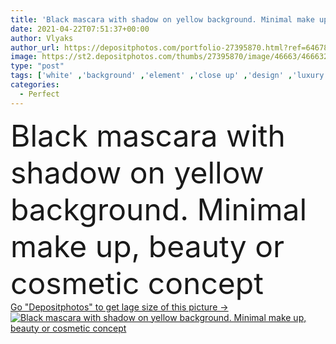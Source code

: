 ```yaml
---
title: 'Black mascara with shadow on yellow background. Minimal make up, beauty or cosmetic concept'
date: 2021-04-22T07:51:37+00:00
author: Vlyaks
author_url: https://depositphotos.com/portfolio-27395870.html?ref=64678756
image: https://st2.depositphotos.com/thumbs/27395870/image/46663/466632912/api_thumb_450.jpg?forcejpeg=true
type: "post"
tags: ['white' ,'background' ,'element' ,'close up' ,'design' ,'luxury' ,'beautiful' ,'decoration' ,'closeup' ,'art' ,'elegance' ,'female' ,'beauty' ,'nature' ,'abstract' ,'up' ,'health' ,'healthy' ,'natural' ,'container' ,'face' ,'care' ,'black' ,'extension' ,'style' ,'fashion' ,'accessory' ,'backdrop' ,'creative' ,'concept' ,'eye' ,'glamour' ,'woman' ,'brush' ,'cosmetic' ,'eyelash' ,'lash' ,'make' ,'makeup' ,'mascara' ,'cosmetics' ,'long' ,'perfect' ,'minimalism' ,'minimal' ,'Eyeliner' ,'applicator' ,'lashes' ,'make up' ,'flat lay' ]
categories: 
  - Perfect
---
```

<div aling="center">
            <font size="60"> Black mascara with shadow on yellow background. Minimal make up, beauty or cosmetic concept</font>   
</div>
<div>
    <a href='https://st2.depositphotos.com/thumbs/27395870/image/46663/466632912/api_thumb_450.jpg?forcejpeg=true?ref=64678756' target=_blank > Go "Depositphotos" to get lage size of this picture ->
        <img href='https://st2.depositphotos.com/thumbs/27395870/image/46663/466632912/api_thumb_450.jpg?forcejpeg=true?ref=64678756' src='https://st2.depositphotos.com/27395870/46663/i/950/depositphotos_466632912-stock-photo-black-mascara-shadow-yellow-background.jpg?forcejpeg=true' alt='Black mascara with shadow on yellow background. Minimal make up, beauty or cosmetic concept' >
    </a>
</div>
